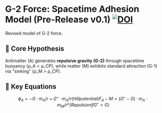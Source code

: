 # G-2 Force: Spacetime Adhesion Model (Pre-Release v0.1) [![DOI](https://zenodo.org/badge/DOI/10.5281/zenodo.15715554.svg)](https://doi.org/10.5281/zenodo.15715554)
Revised model of G-2 force. 
## 📜 Core Hypothesis
Antimatter (A) generates **repulsive gravity (G-2)** through spacetime buoyancy (ρ_A < ρ_CP), while matter (M) exhibits standard attraction (G-1) via "sinking" (ρ_M > ρ_CP).

## 🔑 Key Equations
```math
ϕ_A = -G·m_A/r + G''·m_A/r   (Hill potential)
F_A-M = (G'' - G)·m_A·m_M/r² (Repulsion if G'' > G)
